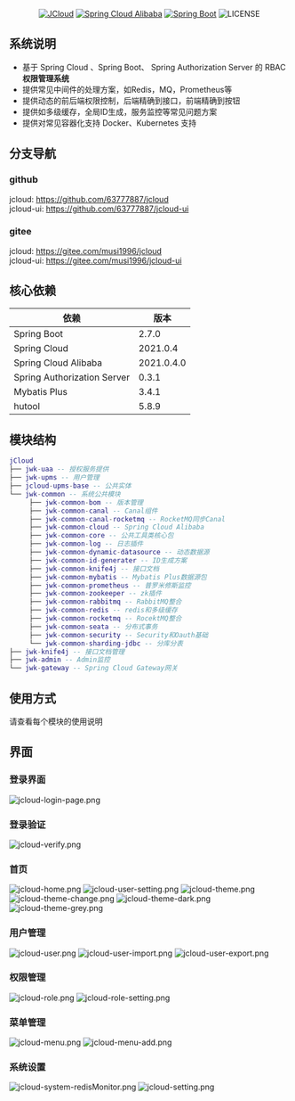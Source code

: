 <div align="center">

[![JCloud](https://img.shields.io/badge/JCloud-0.1.5-success.svg)]()
[![Spring Cloud Alibaba](https://img.shields.io/badge/Spring%20Cloud-2021-blue.svg)](https://github.com/alibaba/spring-cloud-alibaba)
[![Spring Boot](https://img.shields.io/badge/Spring%20Boot-2.7-blue.svg)](https://github.com/spring-projects/spring-boot)
![LICENSE](https://img.shields.io/github/license/63777887/jcloud)

</div>

## 系统说明

- 基于 Spring Cloud 、Spring Boot、 Spring Authorization Server 的 RBAC **权限管理系统**
- 提供常见中间件的处理方案，如Redis，MQ，Prometheus等
- 提供动态的前后端权限控制，后端精确到接口，前端精确到按钮
- 提供如多级缓存，全局ID生成，服务监控等常见问题方案
- 提供对常见容器化支持 Docker、Kubernetes 支持

## 分支导航

### github
jcloud: https://github.com/63777887/jcloud   
jcloud-ui: https://github.com/63777887/jcloud-ui


### gitee
jcloud: https://gitee.com/musi1996/jcloud   
jcloud-ui: https://gitee.com/musi1996/jcloud-ui   

## 核心依赖

| 依赖                   | 版本         |
| ---------------------- |------------|
| Spring Boot            | 2.7.0      |
| Spring Cloud           | 2021.0.4   |
| Spring Cloud Alibaba   | 2021.0.4.0 |
| Spring Authorization Server | 0.3.1      |
| Mybatis Plus           | 3.4.1      |
| hutool                 | 5.8.9      |


## 模块结构
```lua
jCloud
├── jwk-uaa -- 授权服务提供
├── jwk-upms -- 用户管理
├── jcloud-upms-base -- 公共实体
└── jwk-common -- 系统公共模块
     ├── jwk-common-bom -- 版本管理
     ├── jwk-common-canal -- Canal组件
     ├── jwk-common-canal-rocketmq -- RocketMQ同步Canal
     ├── jwk-common-cloud -- Spring Cloud Alibaba
     ├── jwk-common-core -- 公共工具类核心包
     ├── jwk-common-log -- 日志插件
     ├── jwk-common-dynamic-datasource -- 动态数据源
     ├── jwk-common-id-generater -- ID生成方案
     ├── jwk-common-knife4j -- 接口文档
     ├── jwk-common-mybatis -- Mybatis Plus数据源包
     ├── jwk-common-prometheus -- 普罗米修斯监控
     ├── jwk-common-zookeeper -- zk插件
     ├── jwk-common-rabbitmq -- RabbitMQ整合
     ├── jwk-common-redis -- redis和多级缓存
     ├── jwk-common-rocketmq -- RocektMQ整合
     ├── jwk-common-seata -- 分布式事务
     ├── jwk-common-security -- Security和Oauth基础
     └── jwk-common-sharding-jdbc -- 分库分表
├── jwk-knife4j -- 接口文档管理
├── jwk-admin -- Admin监控
└── jwk-gateway -- Spring Cloud Gateway网关
```
## 使用方式

请查看每个模块的使用说明

## 界面

### 登录界面
![jcloud-login-page.png](docs%2Fimages%2Freadme%2Fjcloud-login-page.png)

### 登录验证
![jcloud-verify.png](docs%2Fimages%2Freadme%2Fjcloud-verify.png)

### 首页
![jcloud-home.png](docs%2Fimages%2Freadme%2Fjcloud-home.png)
![jcloud-user-setting.png](docs%2Fimages%2Freadme%2Fjcloud-user-setting.png)
![jcloud-theme.png](docs%2Fimages%2Freadme%2Fjcloud-theme.png)
![jcloud-theme-change.png](docs%2Fimages%2Freadme%2Fjcloud-theme-change.png)
![jcloud-theme-dark.png](docs%2Fimages%2Freadme%2Fjcloud-theme-dark.png)
![jcloud-theme-grey.png](docs%2Fimages%2Freadme%2Fjcloud-theme-grey.png)

### 用户管理
![jcloud-user.png](docs%2Fimages%2Freadme%2Fjcloud-user.png)
![jcloud-user-import.png](docs%2Fimages%2Freadme%2Fjcloud-user-import.png)
![jcloud-user-export.png](docs%2Fimages%2Freadme%2Fjcloud-user-export.png)

### 权限管理
![jcloud-role.png](docs%2Fimages%2Freadme%2Fjcloud-role.png)
![jcloud-role-setting.png](docs%2Fimages%2Freadme%2Fjcloud-role-setting.png)

### 菜单管理
![jcloud-menu.png](docs%2Fimages%2Freadme%2Fjcloud-menu.png)
![jcloud-menu-add.png](docs%2Fimages%2Freadme%2Fjcloud-menu-add.png)

### 系统设置
![jcloud-system-redisMonitor.png](docs%2Fimages%2Freadme%2Fjcloud-system-redisMonitor.png)
![jcloud-setting.png](docs%2Fimages%2Freadme%2Fjcloud-setting.png)